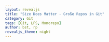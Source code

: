 ```yaml
---
layout: revealjs
title: "Size Does Matter - Große Repos in Git"
category: Git
tags: [Git, LFS, Monorepo]
author: bst, rp
revealjs_theme: night
---
```


<style>
.reveal h1 { color: #811c81; }
.reveal h2 { color: #811c81; }
.reveal h3 { color: #811c81; }
.reveal h4 { color: #811c81; }
.reveal h5 { color: #811c81; }
.reveal h6 { color: #811c81; }
</style>

<section data-markdown="00/intro.md" data-separator-vertical="^====*\n"></section>
<section data-markdown="01/monorepos.md" data-separator-vertical="^====*\n"></section>
<section data-markdown="02/gross.md" data-separator-vertical="^====*\n"></section>
<section data-markdown="03/anzahl-dateien.md" data-separator-vertical="^====*\n"></section>
<section data-markdown="04/datenvolumen.md" data-separator-vertical="^====*\n"></section>
<section data-markdown="05/anzahl-teams.md" data-separator-vertical="^====*\n"></section>
<section data-markdown="06/viele-commits.md" data-separator-vertical="^====*\n"></section>
<section data-markdown="07/submodules-subtrees.md" data-separator-vertical="^====*\n"></section>
<section data-markdown="08/ueberblick-loesungen.md" data-separator-vertical="^====*\n"></section>
<section data-markdown="09/wenn-das-nicht-reicht.md" data-separator-vertical="^====*\n"></section>
<section data-markdown="10/fragen.md" data-separator-vertical="^====*\n"></section>
<section data-markdown="99/meta.md" data-separator-vertical="^====*\n"></section>
